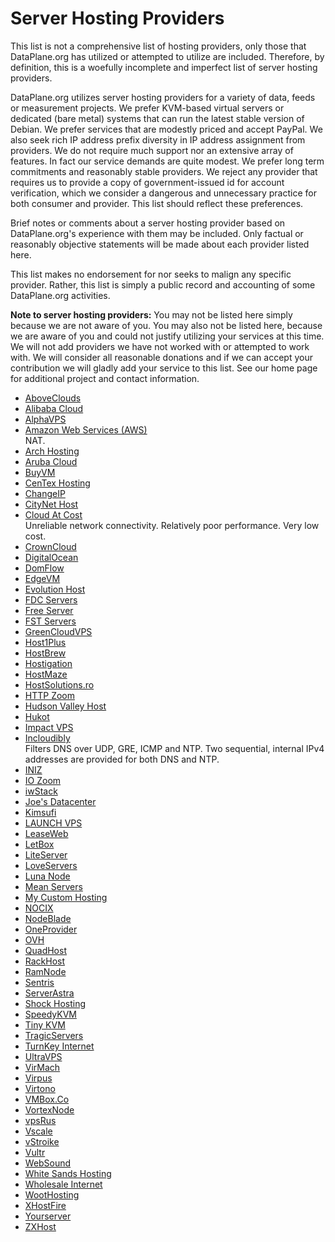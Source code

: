 # Server Hosting Providers

This list is not a comprehensive list of hosting providers, only those
that DataPlane.org has utilized or attempted to utilize are included.
Therefore, by definition, this is a woefully incomplete and imperfect
list of server hosting providers.

DataPlane.org utilizes server hosting providers for a variety of data,
feeds or measurement projects.  We prefer KVM-based virtual servers or
dedicated (bare metal) systems that can run the latest stable version of
Debian.  We prefer services that are modestly priced and accept PayPal.
We also seek rich IP address prefix diversity in IP address assignment
from providers.  We do not require much support nor an extensive array
of features.  In fact our service demands are quite modest.  We prefer
long term commitments and reasonably stable providers.  We reject any
provider that requires us to provide a copy of government-issued id for
account verification, which we consider a dangerous and unnecessary
practice for both consumer and provider.  This list should reflect these
preferences.

Brief notes or comments about a server hosting provider based on
DataPlane.org's experience with them may be included.  Only factual or
reasonably objective statements will be made about each provider listed
here.

This list makes no endorsement for nor seeks to malign any specific
provider.  Rather, this list is simply a public record and accounting of
some DataPlane.org activities.

**Note to server hosting providers:** You may not be listed here simply
because we are not aware of you.  You may also not be listed here,
because we are aware of you and could not justify utilizing your
services at this time.  We will not add providers we have not worked
with or attempted to work with.  We will consider all reasonable
donations and if we can accept your contribution we will gladly add your
service to this list.  See our home page for additional project and
contact information.

*   [AboveClouds](https://aboveclouds.co.uk)
*   [Alibaba Cloud](https://intl.aliyun.com)
*   [AlphaVPS](https://alphavps.bg)
*   [Amazon Web Services (AWS)](https://aws.amazon.com)  
    NAT.
*   [Arch Hosting](https://archhosting.net/)
*   [Aruba Cloud](https://www.arubacloud.com)
*   [BuyVM](https://buyvm.net)
*   [CenTex Hosting](https://centexhosting.com)
*   [ChangeIP](https://www.changeip.com)
*   [CityNet Host](https://www.citynethost.com)
*   [Cloud At Cost](http://cloudatcost.com)  
    Unreliable network connectivity.  Relatively poor performance.  Very low cost.
*   [CrownCloud](http://crowncloud.net)
*   [DigitalOcean](https://www.digitalocean.com)
*   [DomFlow](http://www.domflow.it)
*   [EdgeVM](http://www.edgevm.com)
*   [Evolution Host](https://evolution-host.com)
*   [FDC Servers](https://www.fdcservers.net)
*   [Free Server](http://freeserver.us)
*   [FST Servers](http://fstservers.com)
*   [GreenCloudVPS](https://greencloudvps.com)
*   [Host1Plus](http://www.host1plus.com)
*   [HostBrew](https://hostbrew.com)
*   [Hostigation](https://hostigation.com)
*   [HostMaze](https://hostmaze.com)
*   [HostSolutions.ro](https://www.hostsolutions.ro)
*   [HTTP Zoom](http://www.httpzoom.com)
*   [Hudson Valley Host](https://www.hudsonvalleyhost.com)
*   [Hukot](http://hukot.cz)
*   [Impact VPS](http://impactvps.com)
*   [Incloudibly](https://incloudibly.net)  
    Filters DNS over UDP, GRE, ICMP and NTP.  Two sequential, internal
    IPv4 addresses are provided for both DNS and NTP.
*   [INIZ](https://iniz.com)
*   [IO Zoom](https://www.iozoom.com)
*   [iwStack](http://iwstack.com)
*   [Joe's Datacenter](https://joesdatacenter.com)
*   [Kimsufi](https://www.kimsufi.com)
*   [LAUNCH VPS](https://launchvps.com)
*   [LeaseWeb](https://www.leaseweb.com)
*   [LetBox](http://letbox.com)
*   [LiteServer](https://www.liteserver.nl)
*   [LoveServers](https://loveservers.com)
*   [Luna Node](https://lunanode.com)
*   [Mean Servers](https://www.meanservers.com)
*   [My Custom Hosting](http://www.mycustomhosting.net)
*   [NOCIX](https://www.nocix.net)
*   [NodeBlade](https://nodeblade.com)
*   [OneProvider](http://oneprovider.com)
*   [OVH](https://www.ovh.com)
*   [QuadHost](https://quadhost.net)
*   [RackHost](http://www.rackhost.co)
*   [RamNode](https://ramnode.com)
*   [Sentris](http://sentris.com)
*   [ServerAstra](https://serverastra.com)
*   [Shock Hosting](https://shockhosting.net)
*   [SpeedyKVM](https://speedykvm.com)
*   [Tiny KVM](http://tinykvm.com)
*   [TragicServers](https://tragicservers.com)
*   [TurnKey Internet](https://turnkeyinternet.net)
*   [UltraVPS](http://www.ultravps.eu)
*   [VirMach](https://virmach.com)
*   [Virpus](https://virpus.com)
*   [Virtono](https://www.virtono.com)
*   [VMBox.Co](https://vmbox.co)
*   [VortexNode](http://vortexnode.com)
*   [vpsRus](https://vpsrus.com)
*   [Vscale](https://vscale.io)
*   [vStroike](https://vstoike.ru)
*   [Vultr](https://www.vultr.com)
*   [WebSound](https://websound.co.uk)  
*   [White Sands Hosting](https://whitesandshosting.com)
*   [Wholesale Internet](https://www.wholesaleinternet.net)
*   [WootHosting](https://woothosting.com)
*   [XHostFire](https://www.xhostfire.com)
*   [Yourserver](https://www.yourserver.se)
*   [ZXHost](https://zxhost.co.uk)
